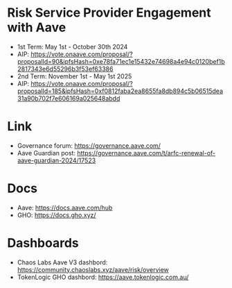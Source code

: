 # Risk Service Provider Engagement with Aave
* 1st Term: May 1st - October 30th 2024
* AIP: https://vote.onaave.com/proposal/?proposalId=90&ipfsHash=0xe78fa71ec1e15432e74698a4e94c0120bef1b2817343e6d55296b3f53ef63386
* 2nd Term: November 1st - May 1st 2025
* AIP: https://vote.onaave.com/proposal/?proposalId=185&ipfsHash=0xf0812faba2ea8655fa8db894c5b06515dea31a90b702f7e606169a025648abdd

# Link
* Governance forum: https://governance.aave.com/
* Aave Guardian post: https://governance.aave.com/t/arfc-renewal-of-aave-guardian-2024/17523

# Docs
* Aave: https://docs.aave.com/hub
* GHO: https://docs.gho.xyz/

# Dashboards
* Chaos Labs Aave V3 dashbord: https://community.chaoslabs.xyz/aave/risk/overview
* TokenLogic GHO dashbord: https://aave.tokenlogic.com.au/
